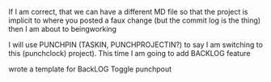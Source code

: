 If I am correct, that we can have a different MD file so that the project is implicit to where you posted a faux change (but the commit log is the thing) then I am about to beingworking

I will use PUNCHPIN (TASKIN, PUNCHPROJECTIN?) to say I am switching to this (punchclock) project). This time I am going to add BACKLOG feature

wrote a template for BackLOG Toggle
punchpout

